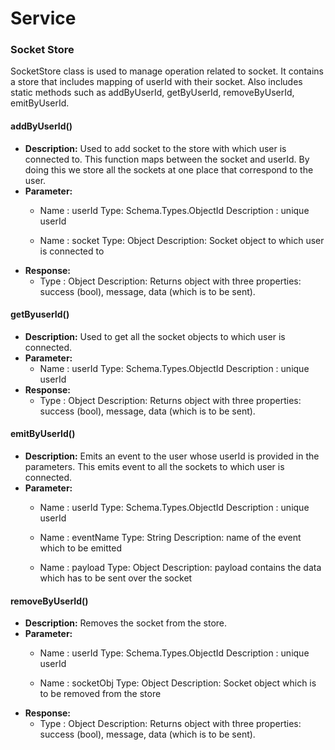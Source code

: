 # Service

### Socket Store

SocketStore class is used to manage operation related to socket. It contains a store that includes mapping of userId with their socket. Also includes static methods such as addByUserId, getByUserId, removeByUserId, emitByUserId.

#### addByUserId\(\)

* **Description:** Used to add socket to the store with which user is connected to. This function maps between the socket and userId. By doing this we store all the sockets at one place that correspond to the user.
* **Parameter:**
  * Name : userId
    Type: Schema.Types.ObjectId
    Description : unique userId


  * Name : socket
    Type: Object
    Description: Socket object to which user is connected to
* **Response:**
  * Type : Object
    Description: Returns object with three properties: success \(bool\), message, data \(which is to be sent\).

#### getByuserId\(\)

* **Description:** Used to get all the socket objects to which user is connected.
* **Parameter:**
  * Name : userId
    Type: Schema.Types.ObjectId
    Description : unique userId
* **Response:**
  * Type : Object
    Description: Returns object with three properties: success \(bool\), message, data \(which is to be sent\).

#### emitByUserId\(\)

* **Description:** Emits an event to the user whose userId is provided in the parameters. This emits event to all the sockets to which user is connected.
* **Parameter:**
  * Name : userId
    Type: Schema.Types.ObjectId
    Description : unique userId


  * Name : eventName
    Type: String
    Description: name of the event which to be emitted


  * Name : payload
    Type: Object
    Description: payload contains the data which has to be sent over the socket

#### removeByUserId\(\)

* **Description:**
  Removes the socket from the store.
* **Parameter:**
  * Name : userId
    Type: Schema.Types.ObjectId
    Description : unique userId


  * Name : socketObj
    Type: Object
    Description: Socket object which is to be removed from the store
* **Response:**
  * Type : Object
    Description: Returns object with three properties: success \(bool\), message, data \(which is to be sent\).



